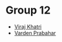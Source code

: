 # Group 12

* [Viraj Khatri](https://github.com/vk5-pdx)
* [Varden Prabahar](https://github.com/nagavar2)
